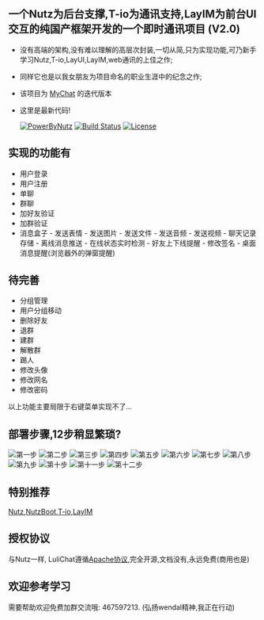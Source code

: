 ## 一个Nutz为后台支撑,T-io为通讯支持,LayIM为前台UI交互的纯国产框架开发的一个即时通讯项目 (V2.0)
- 没有高端的架构,没有难以理解的高层次封装,一切从简,只为实现功能,可乃新手学习Nutz,T-io,LayUI,LayIM,web通讯的上佳之作;
- 同样它也是以我女朋友为项目命名的职业生涯中的纪念之作;
- 该项目为 [MyChat](https://github.com/TopCoderMyDream/MyChat "MyChat") 的迭代版本
- 这里是最新代码!
  
  [![PowerByNutz](https://img.shields.io/badge/PowerBy-Nutz-green.svg?style=plastic)](https://github.com/nutzam/nutz)
  [![Build Status](https://api.travis-ci.org/TopCoderMyDream/LuliChat.png?branch=master)](https://travis-ci.org/TopCoderMyDream/LuliChat)
  [![License](https://img.shields.io/badge/license-Apache%202-4EB1BA.svg)](https://www.apache.org/licenses/LICENSE-2.0.html)
  
##  实现的功能有
- 用户登录
- 用户注册
- 单聊
- 群聊
- 加好友验证
- 加群验证
- 消息盒子
                   - 发送表情
                   - 发送图片
                   - 发送文件
                   - 发送音频
                   - 发送视频
                   - 聊天记录存储
                   - 离线消息推送
                   - 在线状态实时检测
                   - 好友上下线提醒
                   - 修改签名
                   - 桌面消息提醒(浏览器外的弹窗提醒)
## 待完善
- 分组管理
- 用户分组移动
- 删除好友
- 退群
- 建群
- 解散群
- 踢人
- 修改头像
- 修改网名
- 修改密码

以上功能主要局限于右键菜单实现不了...
## 部署步骤,12步稍显繁琐?
![第一步](guide/1.png)
![第二步](guide/2.png)
![第三步](guide/3.png)
![第四步](guide/4.png)
![第五步](guide/5.png)
![第六步](guide/6.png)
![第七步](guide/7.png)
![第八步](guide/8.png)
![第九步](guide/9.png)
![第十步](guide/9.1.png)
![第十一步](guide/10.png)
![第十二步](guide/12.png)

## 特别推荐
   [Nutz](http://nutzam.com/ "Nutz"),[NutzBoot](https://nutz.io/ "NB"),[T-io](https://www.oschina.net/p/t-io "T-io"),[LayIM](http://layim.layui.com)
   
## 授权协议
与Nutz一样, LuliChat遵循[Apache协议](LICENSE),完全开源,文档没有,永远免费(商用也是)

## 欢迎参考学习
需要帮助欢迎免费加群交流哦: 467597213. (弘扬wendal精神,我正在行动)